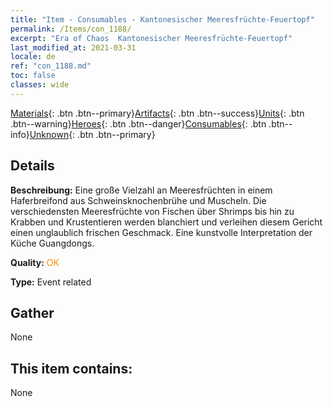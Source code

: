 ```yaml
---
title: "Item - Consumables - Kantonesischer Meeresfrüchte-Feuertopf"
permalink: /Items/con_1188/
excerpt: "Era of Chaos  Kantonesischer Meeresfrüchte-Feuertopf"
last_modified_at: 2021-03-31
locale: de
ref: "con_1188.md"
toc: false
classes: wide
---
```

 [Materials](/de/Items/){: .btn .btn--primary}[Artifacts](/de/Items/Artifacts/){: .btn .btn--success}[Units](/de/Items/Units/){: .btn .btn--warning}[Heroes](/de/Items/Heroes/){: .btn .btn--danger}[Consumables](/de/Items/Consumables/){: .btn .btn--info}[Unknown](/de/Items/Unknown/){: .btn .btn--primary}

## Details
 **Beschreibung:** Eine große Vielzahl an Meeresfrüchten in einem Haferbreifond aus Schweinsknochenbrühe und Muscheln. Die verschiedensten Meeresfrüchte von Fischen über Shrimps bis hin zu Krabben und Krustentieren werden blanchiert und verleihen diesem Gericht einen unglaublich frischen Geschmack. Eine kunstvolle Interpretation der Küche Guangdongs.

 **Quality:** <span style="color: #FF8C00">OK</span>

 **Type:** Event related

## Gather

  None

## This item contains:

  None

